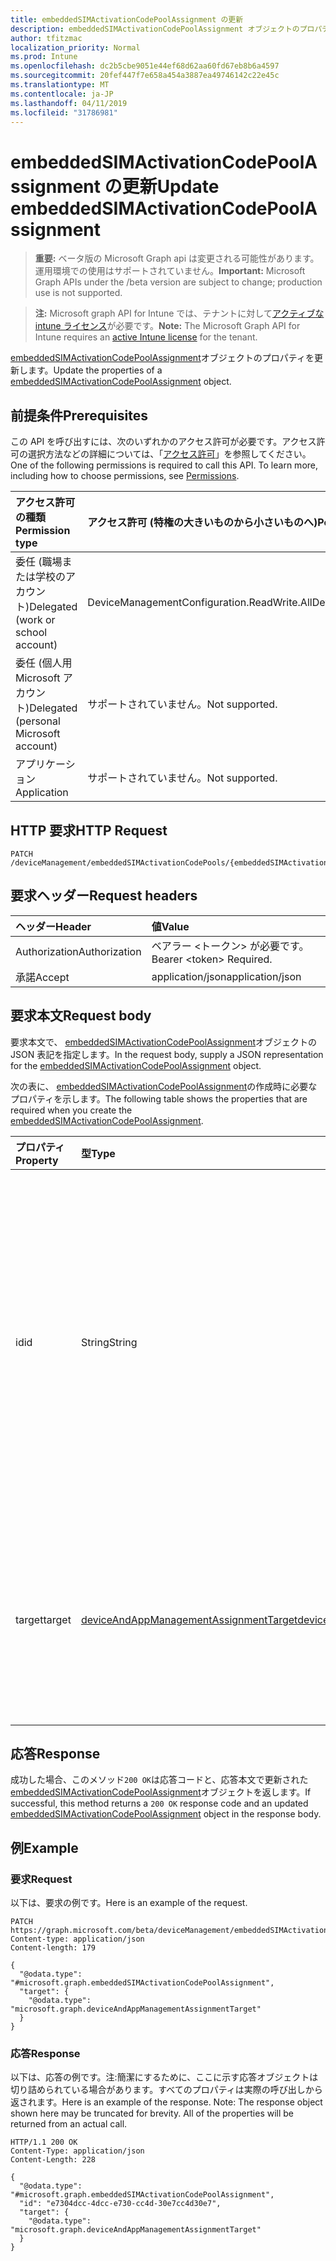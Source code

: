 ```yaml
---
title: embeddedSIMActivationCodePoolAssignment の更新
description: embeddedSIMActivationCodePoolAssignment オブジェクトのプロパティを更新します。
author: tfitzmac
localization_priority: Normal
ms.prod: Intune
ms.openlocfilehash: dc2b5cbe9051e44ef68d62aa60fd67eb8b6a4597
ms.sourcegitcommit: 20fef447f7e658a454a3887ea49746142c22e45c
ms.translationtype: MT
ms.contentlocale: ja-JP
ms.lasthandoff: 04/11/2019
ms.locfileid: "31786981"
---
```

# <a name="update-embeddedsimactivationcodepoolassignment"></a><span data-ttu-id="7d10f-103">embeddedSIMActivationCodePoolAssignment の更新</span><span class="sxs-lookup"><span data-stu-id="7d10f-103">Update embeddedSIMActivationCodePoolAssignment</span></span>

> <span data-ttu-id="7d10f-104">**重要:** ベータ版の Microsoft Graph api は変更される可能性があります。運用環境での使用はサポートされていません。</span><span class="sxs-lookup"><span data-stu-id="7d10f-104">**Important:** Microsoft Graph APIs under the /beta version are subject to change; production use is not supported.</span></span>

> <span data-ttu-id="7d10f-105">**注:** Microsoft graph API for Intune では、テナントに対して[アクティブな intune ライセンス](https://go.microsoft.com/fwlink/?linkid=839381)が必要です。</span><span class="sxs-lookup"><span data-stu-id="7d10f-105">**Note:** The Microsoft Graph API for Intune requires an [active Intune license](https://go.microsoft.com/fwlink/?linkid=839381) for the tenant.</span></span>

<span data-ttu-id="7d10f-106">[embeddedSIMActivationCodePoolAssignment](../resources/intune-esim-embeddedsimactivationcodepoolassignment.md)オブジェクトのプロパティを更新します。</span><span class="sxs-lookup"><span data-stu-id="7d10f-106">Update the properties of a [embeddedSIMActivationCodePoolAssignment](../resources/intune-esim-embeddedsimactivationcodepoolassignment.md) object.</span></span>

## <a name="prerequisites"></a><span data-ttu-id="7d10f-107">前提条件</span><span class="sxs-lookup"><span data-stu-id="7d10f-107">Prerequisites</span></span>
<span data-ttu-id="7d10f-p101">この API を呼び出すには、次のいずれかのアクセス許可が必要です。アクセス許可の選択方法などの詳細については、「[アクセス許可](/graph/permissions-reference)」を参照してください。</span><span class="sxs-lookup"><span data-stu-id="7d10f-p101">One of the following permissions is required to call this API. To learn more, including how to choose permissions, see [Permissions](/graph/permissions-reference).</span></span>

|<span data-ttu-id="7d10f-110">アクセス許可の種類</span><span class="sxs-lookup"><span data-stu-id="7d10f-110">Permission type</span></span>|<span data-ttu-id="7d10f-111">アクセス許可 (特権の大きいものから小さいものへ)</span><span class="sxs-lookup"><span data-stu-id="7d10f-111">Permissions (from most to least privileged)</span></span>|
|:---|:---|
|<span data-ttu-id="7d10f-112">委任 (職場または学校のアカウント)</span><span class="sxs-lookup"><span data-stu-id="7d10f-112">Delegated (work or school account)</span></span>|<span data-ttu-id="7d10f-113">DeviceManagementConfiguration.ReadWrite.All</span><span class="sxs-lookup"><span data-stu-id="7d10f-113">DeviceManagementConfiguration.ReadWrite.All</span></span>|
|<span data-ttu-id="7d10f-114">委任 (個人用 Microsoft アカウント)</span><span class="sxs-lookup"><span data-stu-id="7d10f-114">Delegated (personal Microsoft account)</span></span>|<span data-ttu-id="7d10f-115">サポートされていません。</span><span class="sxs-lookup"><span data-stu-id="7d10f-115">Not supported.</span></span>|
|<span data-ttu-id="7d10f-116">アプリケーション</span><span class="sxs-lookup"><span data-stu-id="7d10f-116">Application</span></span>|<span data-ttu-id="7d10f-117">サポートされていません。</span><span class="sxs-lookup"><span data-stu-id="7d10f-117">Not supported.</span></span>|

## <a name="http-request"></a><span data-ttu-id="7d10f-118">HTTP 要求</span><span class="sxs-lookup"><span data-stu-id="7d10f-118">HTTP Request</span></span>
<!-- {
  "blockType": "ignored"
}
-->
``` http
PATCH /deviceManagement/embeddedSIMActivationCodePools/{embeddedSIMActivationCodePoolId}/assignments/{embeddedSIMActivationCodePoolAssignmentId}
```

## <a name="request-headers"></a><span data-ttu-id="7d10f-119">要求ヘッダー</span><span class="sxs-lookup"><span data-stu-id="7d10f-119">Request headers</span></span>
|<span data-ttu-id="7d10f-120">ヘッダー</span><span class="sxs-lookup"><span data-stu-id="7d10f-120">Header</span></span>|<span data-ttu-id="7d10f-121">値</span><span class="sxs-lookup"><span data-stu-id="7d10f-121">Value</span></span>|
|:---|:---|
|<span data-ttu-id="7d10f-122">Authorization</span><span class="sxs-lookup"><span data-stu-id="7d10f-122">Authorization</span></span>|<span data-ttu-id="7d10f-123">ベアラー &lt;トークン&gt; が必要です。</span><span class="sxs-lookup"><span data-stu-id="7d10f-123">Bearer &lt;token&gt; Required.</span></span>|
|<span data-ttu-id="7d10f-124">承諾</span><span class="sxs-lookup"><span data-stu-id="7d10f-124">Accept</span></span>|<span data-ttu-id="7d10f-125">application/json</span><span class="sxs-lookup"><span data-stu-id="7d10f-125">application/json</span></span>|

## <a name="request-body"></a><span data-ttu-id="7d10f-126">要求本文</span><span class="sxs-lookup"><span data-stu-id="7d10f-126">Request body</span></span>
<span data-ttu-id="7d10f-127">要求本文で、 [embeddedSIMActivationCodePoolAssignment](../resources/intune-esim-embeddedsimactivationcodepoolassignment.md)オブジェクトの JSON 表記を指定します。</span><span class="sxs-lookup"><span data-stu-id="7d10f-127">In the request body, supply a JSON representation for the [embeddedSIMActivationCodePoolAssignment](../resources/intune-esim-embeddedsimactivationcodepoolassignment.md) object.</span></span>

<span data-ttu-id="7d10f-128">次の表に、 [embeddedSIMActivationCodePoolAssignment](../resources/intune-esim-embeddedsimactivationcodepoolassignment.md)の作成時に必要なプロパティを示します。</span><span class="sxs-lookup"><span data-stu-id="7d10f-128">The following table shows the properties that are required when you create the [embeddedSIMActivationCodePoolAssignment](../resources/intune-esim-embeddedsimactivationcodepoolassignment.md).</span></span>

|<span data-ttu-id="7d10f-129">プロパティ</span><span class="sxs-lookup"><span data-stu-id="7d10f-129">Property</span></span>|<span data-ttu-id="7d10f-130">型</span><span class="sxs-lookup"><span data-stu-id="7d10f-130">Type</span></span>|<span data-ttu-id="7d10f-131">説明</span><span class="sxs-lookup"><span data-stu-id="7d10f-131">Description</span></span>|
|:---|:---|:---|
|<span data-ttu-id="7d10f-132">id</span><span class="sxs-lookup"><span data-stu-id="7d10f-132">id</span></span>|<span data-ttu-id="7d10f-133">String</span><span class="sxs-lookup"><span data-stu-id="7d10f-133">String</span></span>|<span data-ttu-id="7d10f-134">埋め込まれている SIM ライセンス認証コードプールの割り当ての一意の識別子。</span><span class="sxs-lookup"><span data-stu-id="7d10f-134">Unique identifier for the embedded SIM activation code pool assignment.</span></span> <span data-ttu-id="7d10f-135">作成時に割り当てられたシステム生成値。</span><span class="sxs-lookup"><span data-stu-id="7d10f-135">System generated value assigned when created.</span></span>|
|<span data-ttu-id="7d10f-136">target</span><span class="sxs-lookup"><span data-stu-id="7d10f-136">target</span></span>|[<span data-ttu-id="7d10f-137">deviceAndAppManagementAssignmentTarget</span><span class="sxs-lookup"><span data-stu-id="7d10f-137">deviceAndAppManagementAssignmentTarget</span></span>](../resources/intune-shared-deviceandappmanagementassignmenttarget.md)|<span data-ttu-id="7d10f-138">埋め込まれた SIM アクティブ化コードプールの対象となるグループの種類。</span><span class="sxs-lookup"><span data-stu-id="7d10f-138">The type of groups targeted by the embedded SIM activation code pool.</span></span>|



## <a name="response"></a><span data-ttu-id="7d10f-139">応答</span><span class="sxs-lookup"><span data-stu-id="7d10f-139">Response</span></span>
<span data-ttu-id="7d10f-140">成功した場合、このメソッド`200 OK`は応答コードと、応答本文で更新された[embeddedSIMActivationCodePoolAssignment](../resources/intune-esim-embeddedsimactivationcodepoolassignment.md)オブジェクトを返します。</span><span class="sxs-lookup"><span data-stu-id="7d10f-140">If successful, this method returns a `200 OK` response code and an updated [embeddedSIMActivationCodePoolAssignment](../resources/intune-esim-embeddedsimactivationcodepoolassignment.md) object in the response body.</span></span>

## <a name="example"></a><span data-ttu-id="7d10f-141">例</span><span class="sxs-lookup"><span data-stu-id="7d10f-141">Example</span></span>

### <a name="request"></a><span data-ttu-id="7d10f-142">要求</span><span class="sxs-lookup"><span data-stu-id="7d10f-142">Request</span></span>
<span data-ttu-id="7d10f-143">以下は、要求の例です。</span><span class="sxs-lookup"><span data-stu-id="7d10f-143">Here is an example of the request.</span></span>
``` http
PATCH https://graph.microsoft.com/beta/deviceManagement/embeddedSIMActivationCodePools/{embeddedSIMActivationCodePoolId}/assignments/{embeddedSIMActivationCodePoolAssignmentId}
Content-type: application/json
Content-length: 179

{
  "@odata.type": "#microsoft.graph.embeddedSIMActivationCodePoolAssignment",
  "target": {
    "@odata.type": "microsoft.graph.deviceAndAppManagementAssignmentTarget"
  }
}
```

### <a name="response"></a><span data-ttu-id="7d10f-144">応答</span><span class="sxs-lookup"><span data-stu-id="7d10f-144">Response</span></span>
<span data-ttu-id="7d10f-p103">以下は、応答の例です。注:簡潔にするために、ここに示す応答オブジェクトは切り詰められている場合があります。すべてのプロパティは実際の呼び出しから返されます。</span><span class="sxs-lookup"><span data-stu-id="7d10f-p103">Here is an example of the response. Note: The response object shown here may be truncated for brevity. All of the properties will be returned from an actual call.</span></span>
``` http
HTTP/1.1 200 OK
Content-Type: application/json
Content-Length: 228

{
  "@odata.type": "#microsoft.graph.embeddedSIMActivationCodePoolAssignment",
  "id": "e7304dcc-4dcc-e730-cc4d-30e7cc4d30e7",
  "target": {
    "@odata.type": "microsoft.graph.deviceAndAppManagementAssignmentTarget"
  }
}
```






